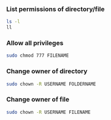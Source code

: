 ### List permissions of directory/file

```sh
ls -l
ll
```

### Allow all privileges

```sh
sudo chmod 777 FILENAME
```

### Change owner of directory

```sh
sudo chown -R USERNAME FOLDERNAME
```

### Change owner of file

```sh
sudo chown -R USERNAME FILENAME
```
